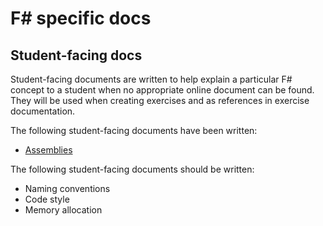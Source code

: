 # F# specific docs

## Student-facing docs

Student-facing documents are written to help explain a particular F# concept to a student when no appropriate online document can be found. They will be used when creating exercises and as references in exercise documentation.

The following student-facing documents have been written:

- [Assemblies][assemblies]

The following student-facing documents should be written:

- Naming conventions
- Code style
- Memory allocation

[assemblies]: ../../../reference/tooling/dotnet-assemblies.md
